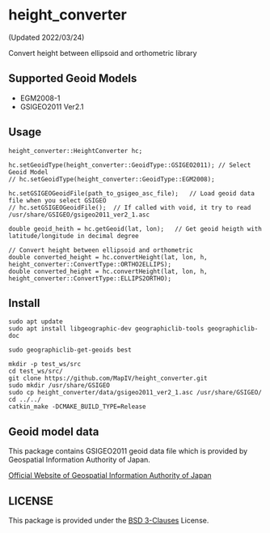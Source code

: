 # height_converter

(Updated 2022/03/24)

Convert height between ellipsoid and orthometric library

## Supported Geoid Models

* EGM2008-1
* GSIGEO2011 Ver2.1

## Usage

```
height_converter::HeightConverter hc;

hc.setGeoidType(height_converter::GeoidType::GSIGEO2011); // Select Geoid Model
// hc.setGeoidType(height_converter::GeoidType::EGM2008);

hc.setGSIGEOGeoidFile(path_to_gsigeo_asc_file);   // Load geoid data file when you select GSIGEO
// hc.setGSIGEOGeoidFile();  // If called with void, it try to read /usr/share/GSIGEO/gsigeo2011_ver2_1.asc

double geoid_heith = hc.getGeoid(lat, lon);   // Get geoid heigth with latitude/longitude in decimal degree

// Convert height between ellipsoid and orthometric
double converted_height = hc.convertHeight(lat, lon, h, height_converter::ConvertType::ORTHO2ELLIPS);
double converted_height = hc.convertHeight(lat, lon, h, height_converter::ConvertType::ELLIPS2ORTHO);
```

## Install

```
sudo apt update
sudo apt install libgeographic-dev geographiclib-tools geographiclib-doc

sudo geographiclib-get-geoids best

mkdir -p test_ws/src
cd test_ws/src/
git clone https://github.com/MapIV/height_converter.git
sudo mkdir /usr/share/GSIGEO
sudo cp height_converter/data/gsigeo2011_ver2_1.asc /usr/share/GSIGEO/
cd ../../
catkin_make -DCMAKE_BUILD_TYPE=Release
```

## Geoid model data

This package contains GSIGEO2011 geoid data file which is provided by Geospatial Information Authority of Japan.

[Official Website of Geospatial Information Authority of Japan](https://fgd.gsi.go.jp/download/geoid.php)

## LICENSE

This package is provided under the [BSD 3-Clauses](LICENSE) License.
